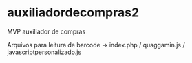 # auxiliadordecompras2
MVP auxiliador de compras

Arquivos  para leitura de barcode -> index.php / quaggamin.js / javascriptpersonalizado.js
